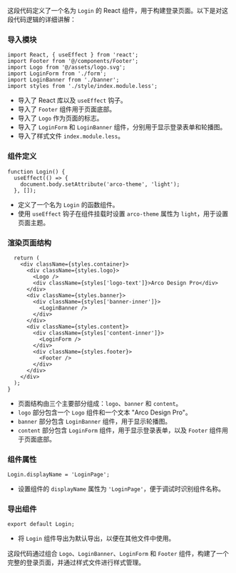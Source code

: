 这段代码定义了一个名为 `Login` 的 React 组件，用于构建登录页面。以下是对这段代码逻辑的详细讲解：

### 导入模块
```typescriptreact
import React, { useEffect } from 'react';
import Footer from '@/components/Footer';
import Logo from '@/assets/logo.svg';
import LoginForm from './form';
import LoginBanner from './banner';
import styles from './style/index.module.less';
```
- 导入了 React 库以及 `useEffect` 钩子。
- 导入了 `Footer` 组件用于页面底部。
- 导入了 `Logo` 作为页面的标志。
- 导入了 `LoginForm` 和 `LoginBanner` 组件，分别用于显示登录表单和轮播图。
- 导入了样式文件 `index.module.less`。

### 组件定义
```typescriptreact
function Login() {
  useEffect(() => {
    document.body.setAttribute('arco-theme', 'light');
  }, []);
```
- 定义了一个名为 `Login` 的函数组件。
- 使用 `useEffect` 钩子在组件挂载时设置 `arco-theme` 属性为 `light`，用于设置页面主题。

### 渲染页面结构
```typescriptreact
  return (
    <div className={styles.container}>
      <div className={styles.logo}>
        <Logo />
        <div className={styles['logo-text']}>Arco Design Pro</div>
      </div>
      <div className={styles.banner}>
        <div className={styles['banner-inner']}>
          <LoginBanner />
        </div>
      </div>
      <div className={styles.content}>
        <div className={styles['content-inner']}>
          <LoginForm />
        </div>
        <div className={styles.footer}>
          <Footer />
        </div>
      </div>
    </div>
  );
}
```
- 页面结构由三个主要部分组成：`logo`、`banner` 和 `content`。
- `logo` 部分包含一个 `Logo` 组件和一个文本 "Arco Design Pro"。
- `banner` 部分包含 `LoginBanner` 组件，用于显示轮播图。
- `content` 部分包含 `LoginForm` 组件，用于显示登录表单，以及 `Footer` 组件用于页面底部。

### 组件属性
```typescriptreact
Login.displayName = 'LoginPage';
```
- 设置组件的 `displayName` 属性为 `'LoginPage'`，便于调试时识别组件名称。

### 导出组件
```typescriptreact
export default Login;
```
- 将 `Login` 组件导出为默认导出，以便在其他文件中使用。

这段代码通过组合 `Logo`、`LoginBanner`、`LoginForm` 和 `Footer` 组件，构建了一个完整的登录页面，并通过样式文件进行样式管理。
